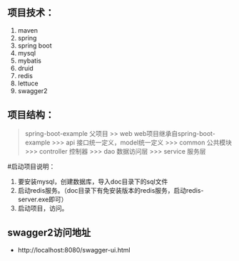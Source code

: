 ## 项目技术：
1. maven
2. spring
3. spring boot
4. mysql
5. mybatis
6. druid
7. redis
8. lettuce
9. swagger2

## 项目结构：
 > spring-boot-example  父项目
    >> web web项目继承自spring-boot-example
        >>> api  接口统一定义，model统一定义
        >>> common  公共模块
        >>> controller  控制器
        >>> dao  数据访问层
        >>> service  服务层
        
#启动项目说明：
1. 要安装mysql，创建数据库，导入doc目录下的sql文件
2. 启动redis服务。（doc目录下有免安装版本的redis服务，启动redis-server.exe即可）
3. 启动项目，访问。

## swagger2访问地址
* http://localhost:8080/swagger-ui.html